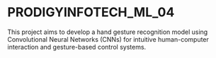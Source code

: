 # PRODIGYINFOTECH_ML_04
This project aims to develop a hand gesture recognition model using Convolutional Neural Networks (CNNs) for intuitive human-computer interaction and gesture-based control systems.
